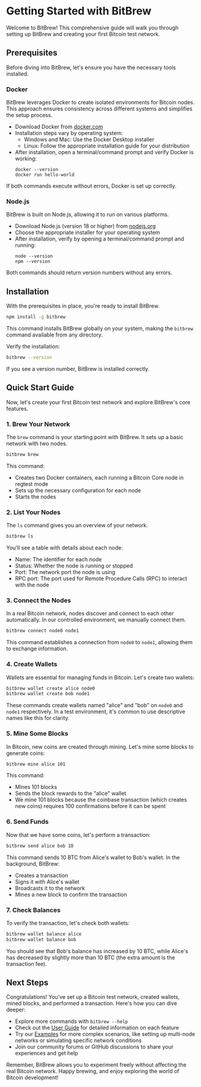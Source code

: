 # Getting Started with BitBrew

Welcome to BitBrew! This comprehensive guide will walk you through setting up BitBrew and creating your first Bitcoin test network.

## Prerequisites

Before diving into BitBrew, let's ensure you have the necessary tools installed.

### Docker

BitBrew leverages Docker to create isolated environments for Bitcoin nodes. This approach ensures consistency across different systems and simplifies the setup process.

- Download Docker from [docker.com](https://www.docker.com/products/docker-desktop)
- Installation steps vary by operating system:
  - Windows and Mac: Use the Docker Desktop installer
  - Linux: Follow the appropriate installation guide for your distribution
- After installation, open a terminal/command prompt and verify Docker is working:
  ```
  docker --version
  docker run hello-world
  ```

If both commands execute without errors, Docker is set up correctly.

### Node.js

BitBrew is built on Node.js, allowing it to run on various platforms.

- Download Node.js (version 18 or higher) from [nodejs.org](https://nodejs.org/en/download/)
- Choose the appropriate installer for your operating system
- After installation, verify by opening a terminal/command prompt and running:
  ```
  node --version
  npm --version
  ```

Both commands should return version numbers without any errors.

## Installation

With the prerequisites in place, you're ready to install BitBrew.

```bash
npm install -g bitbrew
```

This command installs BitBrew globally on your system, making the `bitbrew` command available from any directory.

Verify the installation:

```bash
bitbrew --version
```

If you see a version number, BitBrew is installed correctly.

## Quick Start Guide

Now, let's create your first Bitcoin test network and explore BitBrew's core features.

### 1. Brew Your Network

The `brew` command is your starting point with BitBrew. It sets up a basic network with two nodes.

```bash
bitbrew brew
```

This command:
- Creates two Docker containers, each running a Bitcoin Core node in regtest mode
- Sets up the necessary configuration for each node
- Starts the nodes

### 2. List Your Nodes

The `ls` command gives you an overview of your network.

```bash
bitbrew ls
```

You'll see a table with details about each node:
- Name: The identifier for each node
- Status: Whether the node is running or stopped
- Port: The network port the node is using
- RPC port: The port used for Remote Procedure Calls (RPC) to interact with the node

### 3. Connect the Nodes

In a real Bitcoin network, nodes discover and connect to each other automatically. In our controlled environment, we manually connect them.

```bash
bitbrew connect node0 node1
```

This command establishes a connection from `node0` to `node1`, allowing them to exchange information.

### 4. Create Wallets

Wallets are essential for managing funds in Bitcoin. Let's create two wallets:

```bash
bitbrew wallet create alice node0
bitbrew wallet create bob node1
```

These commands create wallets named "alice" and "bob" on `node0` and `node1` respectively. In a test environment, it's common to use descriptive names like this for clarity.

### 5. Mine Some Blocks

In Bitcoin, new coins are created through mining. Let's mine some blocks to generate coins:

```bash
bitbrew mine alice 101
```

This command:
- Mines 101 blocks
- Sends the block rewards to the "alice" wallet
- We mine 101 blocks because the coinbase transaction (which creates new coins) requires 100 confirmations before it can be spent

### 6. Send Funds

Now that we have some coins, let's perform a transaction:

```bash
bitbrew send alice bob 10
```

This command sends 10 BTC from Alice's wallet to Bob's wallet. In the background, BitBrew:
- Creates a transaction
- Signs it with Alice's wallet
- Broadcasts it to the network
- Mines a new block to confirm the transaction

### 7. Check Balances

To verify the transaction, let's check both wallets:

```bash
bitbrew wallet balance alice
bitbrew wallet balance bob
```

You should see that Bob's balance has increased by 10 BTC, while Alice's has decreased by slightly more than 10 BTC (the extra amount is the transaction fee).

## Next Steps

Congratulations! You've set up a Bitcoin test network, created wallets, mined blocks, and performed a transaction. Here's how you can dive deeper:

- Explore more commands with `bitbrew --help`
- Check out the [User Guide](user-guide/basic-concepts.md) for detailed information on each feature
- Try our [Examples](examples/multi-node-network.md) for more complex scenarios, like setting up multi-node networks or simulating specific network conditions
- Join our community forums or GitHub discussions to share your experiences and get help

Remember, BitBrew allows you to experiment freely without affecting the real Bitcoin network. Happy brewing, and enjoy exploring the world of Bitcoin development!